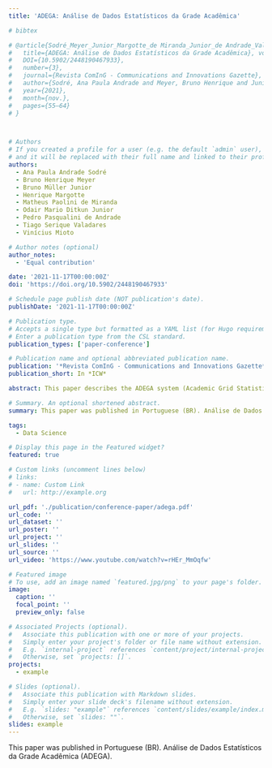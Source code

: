 ```yaml
---
title: 'ADEGA: Análise de Dados Estatísticos da Grade Acadêmica'

# bibtex

# @article{Sodré_Meyer_Junior_Margotte_de Miranda_Junior_de Andrade_Valadares_Mioto_2021, 
#   title={ADEGA: Análise de Dados Estatísticos da Grade Acadêmica}, volume={5}, url={https://periodicos.ufsm.br/coming/article/view/67933}, 
#   DOI={10.5902/2448190467933}, 
#   number={3}, 
#   journal={Revista ComInG - Communications and Innovations Gazette}, 
#   author={Sodré, Ana Paula Andrade and Meyer, Bruno Henrique and Junior, Bruno Müller and Margotte, Henrique and de Miranda, Matheus Paolini and Junior, Odair Mario Ditkun and de Andrade, Pedro Pasqualini and Valadares, Tiago Serique and Mioto, Vinicius}, 
#   year={2021}, 
#   month={nov.}, 
#   pages={55–64} 
# }



# Authors
# If you created a profile for a user (e.g. the default `admin` user), write the username (folder name) here
# and it will be replaced with their full name and linked to their profile.
authors:
  - Ana Paula Andrade Sodré
  - Bruno Henrique Meyer
  - Bruno Müller Junior
  - Henrique Margotte
  - Matheus Paolini de Miranda
  - Odair Mario Ditkun Junior
  - Pedro Pasqualini de Andrade
  - Tiago Serique Valadares
  - Vinícius Mioto

# Author notes (optional)
author_notes:
  - 'Equal contribution'

date: '2021-11-17T00:00:00Z'
doi: 'https://doi.org/10.5902/2448190467933'

# Schedule page publish date (NOT publication's date).
publishDate: '2021-11-17T00:00:00Z'

# Publication type.
# Accepts a single type but formatted as a YAML list (for Hugo requirements).
# Enter a publication type from the CSL standard.
publication_types: ['paper-conference']

# Publication name and optional abbreviated publication name.
publication: '*Revista ComInG - Communications and Innovations Gazette*'
publication_short: In *ICW*

abstract: This paper describes the ADEGA system (Academic Grid Statistical Data Analysis). The academics management systems, applications used by educational institutions to monitor students academically, usually don’t provide greater functionality than a repository of student grades and attendance. Therefore, ADEGA aims to assist in the management of higher education institution’s course coordination, it uses the history of grades and attendance to provide data and graphics with relevant information that don’t usually are included in other systems, like a risk of academic retirement’s list, a comparative chart of failures by subjects, among others.

# Summary. An optional shortened abstract.
summary: This paper was published in Portuguese (BR). Análise de Dados Estatísticos da Grade Acadêmica (ADEGA).

tags:
  - Data Science

# Display this page in the Featured widget?
featured: true

# Custom links (uncomment lines below)
# links:
# - name: Custom Link
#   url: http://example.org

url_pdf: './publication/conference-paper/adega.pdf'
url_code: ''
url_dataset: ''
url_poster: ''
url_project: ''
url_slides: ''
url_source: ''
url_video: 'https://www.youtube.com/watch?v=rHEr_MmOqfw'

# Featured image
# To use, add an image named `featured.jpg/png` to your page's folder.
image:
  caption: ''
  focal_point: ''
  preview_only: false

# Associated Projects (optional).
#   Associate this publication with one or more of your projects.
#   Simply enter your project's folder or file name without extension.
#   E.g. `internal-project` references `content/project/internal-project/index.md`.
#   Otherwise, set `projects: []`.
projects:
  - example

# Slides (optional).
#   Associate this publication with Markdown slides.
#   Simply enter your slide deck's filename without extension.
#   E.g. `slides: "example"` references `content/slides/example/index.md`.
#   Otherwise, set `slides: ""`.
slides: example
---
```


This paper was published in Portuguese (BR). Análise de Dados Estatísticos da Grade Acadêmica (ADEGA).